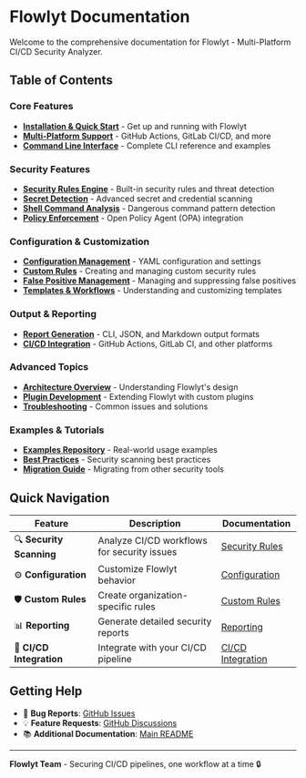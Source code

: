 # Flowlyt Documentation

Welcome to the comprehensive documentation for Flowlyt - Multi-Platform CI/CD Security Analyzer.

## Table of Contents

### Core Features
- [**Installation & Quick Start**](installation.md) - Get up and running with Flowlyt
- [**Multi-Platform Support**](multi-platform-support.md) - GitHub Actions, GitLab CI/CD, and more
- [**Command Line Interface**](cli-reference.md) - Complete CLI reference and examples

### Security Features
- [**Security Rules Engine**](security-rules.md) - Built-in security rules and threat detection
- [**Secret Detection**](secret-detection.md) - Advanced secret and credential scanning
- [**Shell Command Analysis**](shell-analysis.md) - Dangerous command pattern detection
- [**Policy Enforcement**](policy-enforcement.md) - Open Policy Agent (OPA) integration

### Configuration & Customization
- [**Configuration Management**](configuration.md) - YAML configuration and settings
- [**Custom Rules**](custom-rules.md) - Creating and managing custom security rules
- [**False Positive Management**](false-positives.md) - Managing and suppressing false positives
- [**Templates & Workflows**](templates.md) - Understanding and customizing templates

### Output & Reporting
- [**Report Generation**](reporting.md) - CLI, JSON, and Markdown output formats
- [**CI/CD Integration**](cicd-integration.md) - GitHub Actions, GitLab CI, and other platforms

### Advanced Topics
- [**Architecture Overview**](architecture.md) - Understanding Flowlyt's design
- [**Plugin Development**](plugin-development.md) - Extending Flowlyt with custom plugins
- [**Troubleshooting**](troubleshooting.md) - Common issues and solutions

### Examples & Tutorials
- [**Examples Repository**](examples.md) - Real-world usage examples
- [**Best Practices**](best-practices.md) - Security scanning best practices
- [**Migration Guide**](migration.md) - Migrating from other security tools

## Quick Navigation

| Feature | Description | Documentation |
|---------|-------------|---------------|
| 🔍 **Security Scanning** | Analyze CI/CD workflows for security issues | [Security Rules](security-rules.md) |
| ⚙️ **Configuration** | Customize Flowlyt behavior | [Configuration](configuration.md) |
| 🛡️ **Custom Rules** | Create organization-specific rules | [Custom Rules](custom-rules.md) |
| 📊 **Reporting** | Generate detailed security reports | [Reporting](reporting.md) |
| 🔗 **CI/CD Integration** | Integrate with your CI/CD pipeline | [CI/CD Integration](cicd-integration.md) |

## Getting Help

- 🐛 **Bug Reports**: [GitHub Issues](https://github.com/harekrishnarai/flowlyt/issues)
- 💡 **Feature Requests**: [GitHub Discussions](https://github.com/harekrishnarai/flowlyt/discussions)
- 📚 **Additional Documentation**: [Main README](../README.md)

---

**Flowlyt Team** - Securing CI/CD pipelines, one workflow at a time 🔒

